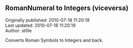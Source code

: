 ## RomanNumeral to Integers (viceversa)  
Originally published: 2010-07-18 11:20:18  
Last updated: 2010-07-18 11:20:19  
Author: st0le   
  
Converts Roman Symbols to Integers and back.